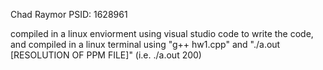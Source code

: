 Chad Raymor
PSID: 1628961

compiled in a linux enviorment using visual studio code to write the code,
and compiled in a linux terminal using "g++ hw1.cpp" and "./a.out [RESOLUTION OF PPM FILE]" (i.e. ./a.out 200)

